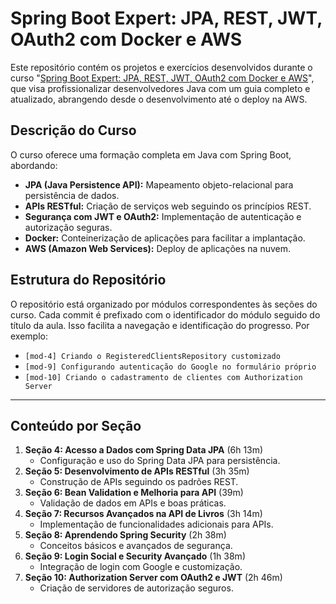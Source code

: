 
# Spring Boot Expert: JPA, REST, JWT, OAuth2 com Docker e AWS

Este repositório contém os projetos e exercícios desenvolvidos durante o curso "[Spring Boot Expert: JPA, REST, JWT, OAuth2 com Docker e AWS](https://www.udemy.com/course/spring-boot-expert/)", que visa profissionalizar desenvolvedores Java com um guia completo e atualizado, abrangendo desde o desenvolvimento até o deploy na AWS.

## Descrição do Curso

O curso oferece uma formação completa em Java com Spring Boot, abordando:

- **JPA (Java Persistence API):** Mapeamento objeto-relacional para persistência de dados.
- **APIs RESTful:** Criação de serviços web seguindo os princípios REST.
- **Segurança com JWT e OAuth2:** Implementação de autenticação e autorização seguras.
- **Docker:** Conteinerização de aplicações para facilitar a implantação.
- **AWS (Amazon Web Services):** Deploy de aplicações na nuvem.

## Estrutura do Repositório

O repositório está organizado por módulos correspondentes às seções do curso. Cada commit é prefixado com o identificador do módulo seguido do título da aula. Isso facilita a navegação e identificação do progresso. Por exemplo:

- `[mod-4] Criando o RegisteredClientsRepository customizado`
- `[mod-9] Configurando autenticação do Google no formulário próprio`
- `[mod-10] Criando o cadastramento de clientes com Authorization Server`

---

## Conteúdo por Seção

1. **Seção 4: Acesso a Dados com Spring Data JPA** (6h 13m)
   - Configuração e uso do Spring Data JPA para persistência.
2. **Seção 5: Desenvolvimento de APIs RESTful** (3h 35m)
   - Construção de APIs seguindo os padrões REST.
3. **Seção 6: Bean Validation e Melhoria para API** (39m)
   - Validação de dados em APIs e boas práticas.
4. **Seção 7: Recursos Avançados na API de Livros** (3h 14m)
   - Implementação de funcionalidades adicionais para APIs.
5. **Seção 8: Aprendendo Spring Security** (2h 38m)
   - Conceitos básicos e avançados de segurança.
6. **Seção 9: Login Social e Security Avançado** (1h 38m)
   - Integração de login com Google e customização.
7. **Seção 10: Authorization Server com OAuth2 e JWT** (2h 46m)
   - Criação de servidores de autorização seguros.


